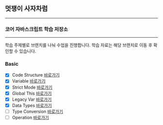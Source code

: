 ## 멋쟁이 사자차럼

---

### 코어 자바스크립트 학습 저장소

---

학습 주제별로 브랜치를 나눠 수업을 진행합니다.
학습 자료는 해당 브랜치로 이동 후 확인할 수 있습니다.

### Basic

- [x] Code Structure [바로가기](https://github.com/gofla1996/corejs/blob/main/client/chapter/core/01.codeStructure.js)
- [x] Variable [바로가기](https://github.com/gofla1996/corejs/blob/main/client/chapter/core/02.variables.js)
- [x] Strict Mode [바로가기](https://github.com/gofla1996/core_js/blob/01.core/client/chapter/core/03.strictMode.js)
- [x] Global This [바로가기](https://github.com/gofla1996/core_js/blob/01.core/client/chapter/core/04.globalThis.js)
- [x] Legacy Var [바로가기](https://github.com/gofla1996/corejs/blob/main/client/chapter/core/05.ㅣlegacyVar.js)
- [x] Data Types [바로가기](https://github.com/gofla1996/core_js/blob/01.core/client/chapter/core/06.dataTypes.js)
- [ ] Type Conversion [바로가기](https://github.com/gofla1996/core_js/blob/01.core/client/chapter/core/07.typeConversion.js)
- [ ] Operation [바로가기](https://github.com/gofla1996/core_js/blob/01.core/client/chapter/core/08-1.operation.js)
